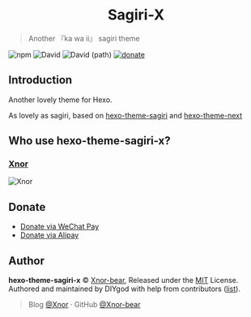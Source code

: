 <h1 align="center">Sagiri-X</h1>

> Another 『ka wa ii』 sagiri theme  

![npm](https://img.shields.io/npm/v/hexo-theme-sagiri-x?style=flat-square)
![David](https://img.shields.io/david/xnor-bear/hexo-theme-sagiri-x?style=flat-square)
![David (path)](https://img.shields.io/david/dev/xnor-bear/hexo-theme-sagiri-x?style=flat-square)
[![donate](https://img.shields.io/badge/$-donate-ff69b4.svg?style=flat-square)](https://github.com/Xnor-bear/hexo-theme-sagiri-x#donate)

## Introduction

Another lovely theme for Hexo.

As lovely as sagiri, based on [hexo-theme-sagiri](https://github.com/DIYgod/hexo-theme-sagiri) and [hexo-theme-next](https://github.com/iissnan/hexo-theme-next)

## Who use hexo-theme-sagiri-x?
### [Xnor](https://xnor.online)
![Xnor](https://pic.xnor.online/itis.png)

## Donate

- [Donate via WeChat Pay](https://xnor.online/images/wechatpay.gif)
- [Donate via Alipay](https://xnor.online/images/alipay.gif)

## Author

**hexo-theme-sagiri-x** © [Xnor-bear](https://github.com/Xnor-bear), Released under the [MIT](./LICENSE) License.<br>
Authored and maintained by DIYgod with help from contributors ([list](https://github.com/DIYgod/hexo-theme-sagiri/contributors)).

> Blog [@Xnor](https://www.xnor,online) · GitHub [@Xnor-bear](https://github.com/Xnor-bear) 
